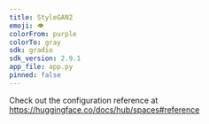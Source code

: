 ```yaml
---
title: StyleGAN2
emoji: 👁
colorFrom: purple
colorTo: gray
sdk: gradio
sdk_version: 2.9.1
app_file: app.py
pinned: false
---
```


Check out the configuration reference at https://huggingface.co/docs/hub/spaces#reference
